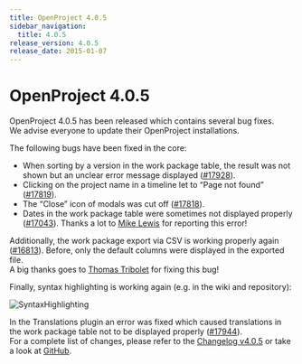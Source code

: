 ```yaml
---
title: OpenProject 4.0.5
sidebar_navigation:
  title: 4.0.5
release_version: 4.0.5
release_date: 2015-01-07
---
```


# OpenProject 4.0.5

OpenProject 4.0.5 has been released which contains several bug fixes.  
We advise everyone to update their OpenProject installations.

The following bugs have been fixed in the core:

  - When sorting by a version in the work package table, the result was
    not shown but an unclear error message displayed
    ([#17928](https://community.openproject.org/work_packages/17928 "Sorting by version leads to 500 in experimental API (\"Unable to retrieve query from URL\") (closed)")).
  - Clicking on the project name in a timeline let to “Page not found”
    ([#17819](https://community.openproject.org/work_packages/17819 "[Regression] Page not found when clicking on project link in timeline (NaN in link) (closed)")).
  - The “Close” icon of modals was cut off
    ([#17818](https://community.openproject.org/work_packages/17818 "[Regression] Close icon of modals is cut off (closed)")).
  - Dates in the work package table were sometimes not displayed properly
    ([#17043](https://community.openproject.org/work_packages/17043 "Single bad translation on work package table. (closed)")).
    Thanks a lot to [Mike Lewis](https://community.openproject.org/users/35400) for reporting
    this error!

Additionally, the work package export via CSV is working properly again
([#16813](https://community.openproject.org/work_packages/16813 "CSV Export is fixed (closed)")).
Before, only the default columns were displayed in the exported file.  
A big thanks goes to [Thomas Tribolet](https://github.com/TribesTom) for
fixing this bug!

Finally, syntax highlighting is working again (e.g. in the wiki and
repository):

![SyntaxHighlighting](SyntaxHighlighting.png)

In the Translations plugin an error was fixed which caused translations
in the work package table not to be displayed properly
([#17944](https://community.openproject.org/work_packages/17944 "Missing js files added (closed)")).  
For a complete list of changes, please refer to the
[Changelog v4.0.5](https://community.openproject.org/versions/566)
or take a look at
[GitHub](https://github.com/opf/openproject/tree/v4.0.5).

